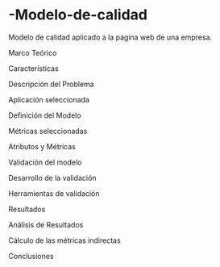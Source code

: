 # -Modelo-de-calidad
 Modelo de calidad aplicado a la pagina web de una empresa.
 
Marco Teórico

Características

Descripción del Problema

Aplicación seleccionada

Definición del Modelo

Métricas seleccionadas

Atributos y Métricas

Validación del modelo

Desarrollo de la validación

Herramientas de validación

Resultados

Análisis de Resultados

Cálculo de las métricas indirectas

Conclusiones
